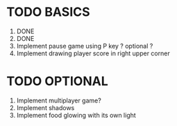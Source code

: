 # TODO BASICS

1. DONE
2. DONE
3. Implement pause game using P key ? optional ?
4. Implement drawing player score in right upper corner

# TODO OPTIONAL

1. Implement multiplayer game?
2. Implement shadows
3. Implement food glowing with its own light
